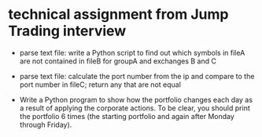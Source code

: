 # technical assignment from Jump Trading interview

  *  parse text file:  write a Python script to find out which 
      symbols in fileA are not contained in fileB for groupA and exchanges B and C

  *  parse text file: calculate the port number from the ip and compare to the 
     port number in fileC; return any that are not equal

  *  Write a Python program to show how the portfolio changes each day as a result 
     of applying the corporate actions. To be clear, you should print the portfolio 
     6 times (the starting portfolio and again after Monday through Friday).
